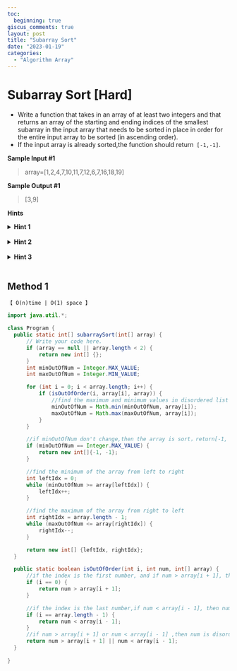 ```yaml
---
toc:
  beginning: true
giscus_comments: true
layout: post
title: "Subarray Sort"
date: "2023-01-19"
categories:
  - "Algorithm Array"
---
```



# Subarray Sort [Hard]

- Write a function that takes in an array of at least two integers and that returns an array of the starting and ending indices of the smallest subarray in the input array that needs to be sorted in place in order for the entire input array to be sorted (in ascending order).
- If the input array is already sorted,the function should return` [-1,-1]`.

**Sample Input #1**

> array=[1,2,4,7,10,11,7,12,6,7,16,18,19]

**Sample Output #1**

> [3,9]

**Hints**
<br>
<details> <summary><b>Hint 1</b></summary>
    <br>
    <i><strong> Realize that even a single out-of-order number in the input array can call for a large subarray to have to be sorted.This is because,depending on how out-of-place the number is,it might need to be moved very far away from its original position in order to be in its sorted position. </strong></i>
</details>

<br>

<details> <summary><b>Hint 2</b></summary>
    <br>
    <i><strong> Find the smallest and largest numbers that are out of order in the input array.You should be able to do this in a single pass through the array.  </strong></i>
</details>

<br>

<details> <summary><b>Hint 3</b></summary>
    <br>
    <i><strong> Once you've found the smallest and largest out-of-order numbers mentioned in Hint #2,find their final sorted positions in the array.This should give you the extremities of the smallest subarray that needs to be sorted.  </strong></i>
</details>

<br>

## Method 1

```tex
【 O(n)time | O(1) space 】
```



```java
import java.util.*;

class Program {
  public static int[] subarraySort(int[] array) {
      // Write your code here.
      if (array == null || array.length < 2) {
          return new int[] {};
      }
      int minOutOfNum = Integer.MAX_VALUE;
      int maxOutOfNum = Integer.MIN_VALUE;

      for (int i = 0; i < array.length; i++) {
          if (isOutOfOrder(i, array[i], array)) {
              //find the maximum and minimum values in disordered list
              minOutOfNum = Math.min(minOutOfNum, array[i]);
              maxOutOfNum = Math.max(maxOutOfNum, array[i]);
          }
      }

      //if minOutOfNum don't change,then the array is sort，return[-1, -1]
      if (minOutOfNum == Integer.MAX_VALUE) {
          return new int[]{-1, -1};
      }

      //find the minimum of the array from left to right
      int leftIdx = 0;
      while (minOutOfNum >= array[leftIdx]) {
          leftIdx++;
      }

      //find the maximum of the array from right to left
      int rightIdx = array.length - 1;
      while (maxOutOfNum <= array[rightIdx]) {
          rightIdx--;
      }

      return new int[] {leftIdx, rightIdx};
  }

  public static boolean isOutOfOrder(int i, int num, int[] array) {
      //if the index is the first number, and if num > array[i + 1], then num is disordered number
      if (i == 0) {
          return num > array[i + 1];
      }

      //if the index is the last number,if num < array[i - 1], then num is disordered number
      if (i == array.length - 1) {
          return num < array[i - 1];
      }
      //if num > array[i + 1] or num < array[i - 1] ,then num is disordered number and need return true
      return num > array[i + 1] || num < array[i - 1];
  }
  
}
```
